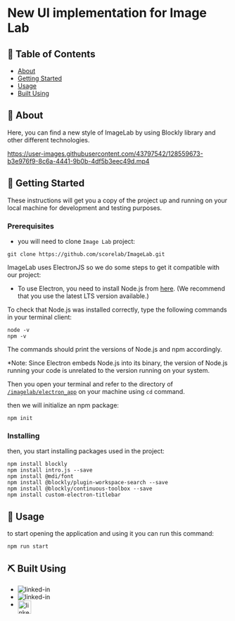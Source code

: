 # New UI implementation for Image Lab

## 📝 Table of Contents

- [About](#about)
- [Getting Started](#getting_started)
- [Usage](#usage)
- [Built Using](#built_using)

## 🧐 About <a name = "about"></a>

Here, you can find a new style of ImageLab by using Blockly library and other different technologies.

https://user-images.githubusercontent.com/43797542/128559673-b3e976f9-8c6a-4441-9b0b-4df5b3eec49d.mp4

## 🏁 Getting Started <a name = "getting_started"></a>

These instructions will get you a copy of the project up and running on your local machine for development and testing purposes.

### Prerequisites

- you will need to clone `Image Lab` project:

```
git clone https://github.com/scorelab/ImageLab.git
```

ImageLab uses ElectronJS so we do some steps to get it compatible with our project:

- To use Electron, you need to install Node.js from [here](https://nodejs.org/en/download/). (We recommend that you use the latest LTS version available.)

To check that Node.js was installed correctly, type the following commands in your terminal client:

```
node -v
npm -v
```

The commands should print the versions of Node.js and npm accordingly.

\*Note: Since Electron embeds Node.js into its binary, the version of Node.js running your code is unrelated to the version running on your system.

Then you open your terminal and refer to the directory of [`/imagelab/electron_app`](https://github.com/scorelab/imagelab/tree/master/electron_app) on your machine using `cd` command.

then we will initialize an npm package:

```
npm init
```

### Installing

then, you start installing packages used in the project:

```
npm install blockly
npm install intro.js --save
npm install @mdi/font
npm install @blockly/plugin-workspace-search --save
npm install @blockly/continuous-toolbox --save
npm install custom-electron-titlebar
```

## 🎈 Usage <a name="usage"></a>

to start opening the application and using it you can run this command:

```
npm run start
```

## ⛏️ Built Using <a name = "built_using"></a>

- [<img align="left" alt="linked-in" src="https://img.shields.io/badge/Electron-191970?style=for-the-badge&logo=Electron&logoColor=white" />](https://www.electronjs.org/)
- [<img align="left" alt="linked-in" src="https://img.shields.io/badge/NPM-%23000000.svg?style=for-the-badge&logo=npm&logoColor=white" />](https://www.npmjs.com/)
- [<img align="left" alt="linked-in" src="https://developers.google.com/blockly/images/logos/logo_standard.svg" height= "30" />](https://developers.google.com/blockly)
